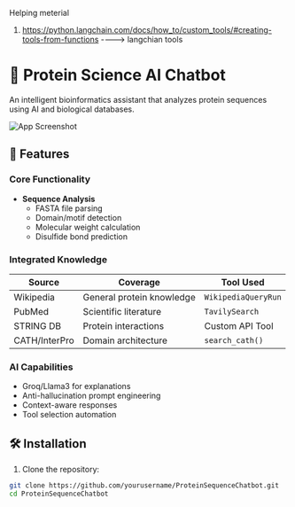 Helping meterial 

1. https://python.langchain.com/docs/how_to/custom_tools/#creating-tools-from-functions ----> langchian tools 


# 🧬 Protein Science AI Chatbot

An intelligent bioinformatics assistant that analyzes protein sequences using AI and biological databases.

![App Screenshot](assets/app_demo.gif) <!-- Add your screenshot/gif path -->

## 🌟 Features

### Core Functionality
- **Sequence Analysis**
  - FASTA file parsing
  - Domain/motif detection
  - Molecular weight calculation
  - Disulfide bond prediction

### Integrated Knowledge
| Source | Coverage | Tool Used |
|--------|----------|-----------|
| Wikipedia | General protein knowledge | `WikipediaQueryRun` |
| PubMed | Scientific literature | `TavilySearch` |
| STRING DB | Protein interactions | Custom API Tool |
| CATH/InterPro | Domain architecture | `search_cath()` |

### AI Capabilities
- Groq/Llama3 for explanations
- Anti-hallucination prompt engineering
- Context-aware responses
- Tool selection automation

## 🛠️ Installation

1. Clone the repository:
```bash
git clone https://github.com/yourusername/ProteinSequenceChatbot.git
cd ProteinSequenceChatbot